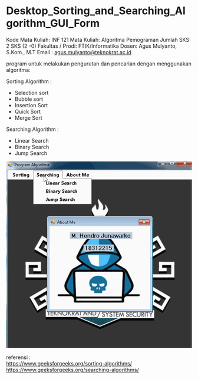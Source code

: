 # Desktop_Sorting_and_Searching_Algorithm_GUI_Form

Kode Mata Kuliah: INF 121
Mata Kuliah: Algoritma Pemograman
Jumlah SKS: 2 SKS (2 -0)
Fakultas / Prodi: FTIK/Informatika
Dosen: Agus Mulyanto, S.Kom., M.T
Email	: agus.mulyanto@teknokrat.ac.id


 program  untuk melakukan pengurutan dan pencarian dengan menggunakan algoritma:
 
 Sorting Algorithm : 
 - Selection sort
 - Bubble sort
 - Insertion Sort
 - Quick Sort
 - Merge Sort
 
 Searching Algorithm :
 - Linear Search
 - Binary Search
 - Jump Search 
 
 
 <p align="center"><img src="Alpro.gif" ></p>	
 
 referensi :<br>
 https://www.geeksforgeeks.org/sorting-algorithms/<br>
 https://www.geeksforgeeks.org/searching-algorithms/<br>
